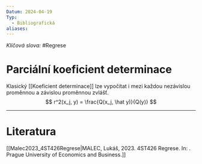 ```yaml
---
Datum: 2024-04-19
Typ:
  - Bibliografická
aliases:
---
```

*Klíčová slova:* #Regrese
# Parciální koeficient determinace
Klasický [[Koeficient determinace]] lze vypočítat i mezi každou nezávislou proměnnou a závislou proměnnou zvlášť.
$$
r^2(x_j, y) = \frac{Q(x_j, \hat y)}{Q(y)}
$$
- - -
# Literatura
[[Malec2023_4ST426Regrese|MALEC, Lukáš, 2023. 4ST426 Regrese. In: . Prague University of Economics and Business.]]
